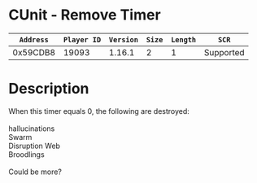# CUnit - Remove Timer

| `Address` | `Player ID` | `Version` | `Size` | `Length` | `SCR` |
| ---------- | ----------- | --------- | ------ | -------- | ---- |
| 0x59CDB8 | 19093 | 1.16.1 | 2 | 1 | Supported |

# Description

When this timer equals 0, the following are destroyed:<br><br>hallucinations<br>Swarm<br>Disruption Web<br>Broodlings<br><br>Could be more?